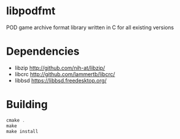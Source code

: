 # libpodfmt
POD game archive format library written in C for all existing versions

# Dependencies
- libzip http://github.com/nih-at/libzip/
- libcrc http://github.com/lammertb/libcrc/
- libbsd https://libbsd.freedesktop.org/

# Building

```c
cmake .
make
make install
```
